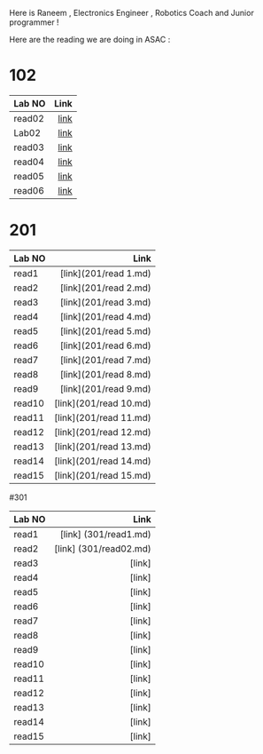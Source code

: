 Here is Raneem , Electronics Engineer , Robotics Coach and Junior programmer ! 

Here are the reading we are doing in ASAC : 

# 102

| Lab NO | Link                                                 |
| :----  |  ----:  
| read02 | [link](102/read2a.md)                                    |
| Lab02  | [link](102/lab02.md)                                     |
| read03 | [link](102/Read3a.md)                                    |
| read04 | [link](102/read04.md)                                    |
|read05  | [link](102/read5.md)                                     |
|read06  | [link](102/read6.md)                                    |      

# 201

| Lab NO | Link                                                 |
| :----  |  ----:  
| read1 | [link](201/read 1.md)                                    |
| read2  | [link](201/read 2.md)                                     |
| read3 | [link](201/read 3.md)                                    |
| read4 | [link](201/read 4.md)                                    |
| read5  | [link](201/read 5.md)                                     |
| read6  | [link](201/read 6.md)                                    |      
| read7 | [link](201/read 7.md)                                    |
| read8 | [link](201/read 8.md)                                    |
| read9 | [link](201/read 9.md)                                    |
| read10 | [link](201/read 10.md)                                    |
| read11 | [link](201/read 11.md)                                    |
| read12 | [link](201/read 12.md)                                    |
| read13 | [link](201/read 13.md)                                    |
| read14 | [link](201/read 14.md)                                    |
| read15 | [link](201/read 15.md)                                    |


#301


| Lab NO | Link                                                 |
| :----  |  ----:  
| read1 | [link] (301/read1.md)                                 |
| read2  | [link]  (301/read02.md)                                |
| read3 | [link]                                 |
| read4 | [link]                                   |
| read5  | [link]                                    |
| read6  | [link]                                |      
| read7 | [link]                               |
| read8 | [link]                                  |
| read9 | [link]                               |
| read10 | [link]                                 |
| read11 | [link]                                   |
| read12 | [link]                                   |
| read13 | [link]                                    |
| read14 | [link]                                   |
| read15 | [link]                           |